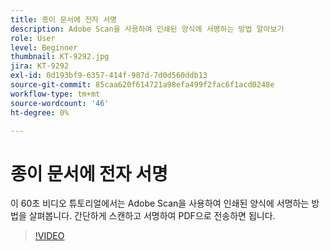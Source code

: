```yaml
---
title: 종이 문서에 전자 서명
description: Adobe Scan을 사용하여 인쇄된 양식에 서명하는 방법 알아보기
role: User
level: Beginner
thumbnail: KT-9292.jpg
jira: KT-9292
exl-id: 0d193bf9-6357-414f-987d-7d0d560ddb13
source-git-commit: 85caa620f614721a98efa499f2fac6f1acd0248e
workflow-type: tm+mt
source-wordcount: '46'
ht-degree: 0%

---
```


# 종이 문서에 전자 서명

이 60초 비디오 튜토리얼에서는 Adobe Scan을 사용하여 인쇄된 양식에 서명하는 방법을 살펴봅니다. 간단하게 스캔하고 서명하여 PDF으로 전송하면 됩니다.

>[!VIDEO](https://video.tv.adobe.com/v/338331?quality=12&learn=on&hidetitle=true)
